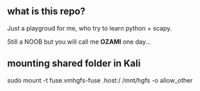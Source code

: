 ## what is this repo?
Just a playgroud for me, who try to learn python + scapy.

Still a NOOB but you will call me **OZAMI** one day...

## mounting shared folder in Kali
sudo mount -t fuse.vmhgfs-fuse .host:/ /mnt/hgfs -o allow_other